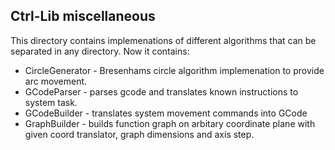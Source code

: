 ## Ctrl-Lib miscellaneous
This directory contains implemenations of different algorithms that can be separated in any directory. Now it contains:
* CircleGenerator - Bresenhams circle algorithm implemenation to provide arc movement.
* GCodeParser - parses gcode and translates known instructions to system task.
* GCodeBuilder - translates system movement commands into GCode
* GraphBuilder - builds function graph on arbitary coordinate plane with given coord translator, graph dimensions and axis step.
